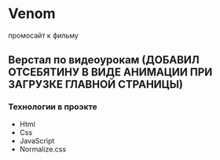 # Venom
промосайт к фильму
## Верстал по видеоурокам (ДОБАВИЛ ОТСЕБЯТИНУ В ВИДЕ АНИМАЦИИ ПРИ ЗАГРУЗКЕ ГЛАВНОЙ СТРАНИЦЫ) 
###  Технологии в проэкте
- Html
- Css
- JavaScript
- Normalize.css

